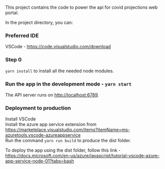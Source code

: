 This project contains the code to power the api for covid projections web portal.

In the project directory, you can:

### Preferred IDE

VSCode - https://code.visualstudio.com/download <br />

### Step 0
`yarn install` to install all the needed node modules.<br/>

### Run the app in the development mode - `yarn start`
The API server runs on [http://localhost:6789](http://localhost:6789).

### Deployment to production
Install VSCode<br />
Install the azure app service extension from  https://marketplace.visualstudio.com/items?itemName=ms-azuretools.vscode-azureappservice<br />
Run the command `yarn run build` to produce the dist folder.<br />

To deploy the app using the dist folder, follow this link - https://docs.microsoft.com/en-us/azure/javascript/tutorial-vscode-azure-app-service-node-01?tabs=bash
